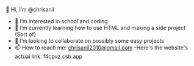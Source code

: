  👋 Hi, I’m @chrisanil
- 👀 I’m interested in school and coding
- 🌱 I’m currently learning how to use HTML and making a side project (Sort of)
- 💞️ I’m looking to collaborate on possibly some easy projects
- 📫 How to reach me:
  chrisanil2010@gmail.com
-Here's the website's actual link:
f4cpvz.csb.app
